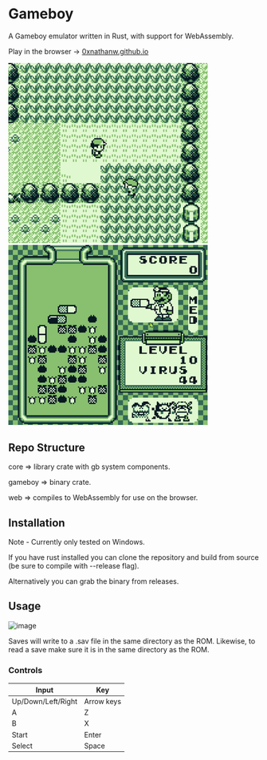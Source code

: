 # Gameboy
A Gameboy emulator written in Rust, with support for WebAssembly.

Play in the browser -> [0xnathanw.github.io](https://0xnathanw.github.io/)

<img src="assets/pokemon.gif" width="400"> <img src="assets/dr_mario.gif" width="400">

## Repo Structure

core => library crate with gb system components.

gameboy      => binary crate.

web => compiles to WebAssembly for use on the browser.

## Installation
Note - Currently only tested on Windows.

If you have rust installed you can clone the repository and build from source (be sure to compile with --release flag).

Alternatively you can grab the binary from releases.

## Usage

![image](https://user-images.githubusercontent.com/86011312/196007956-21586824-334e-42b3-96c6-cc92470c6bfa.png)

Saves will write to a .sav file in the same directory as the ROM.  Likewise, to read a save make sure it is in the same directory as the ROM.

### Controls
| Input       | Key         |
| ----------- | ----------- |
| Up/Down/Left/Right   | Arrow keys  |
| A   | Z        |
| B   | X        |
| Start | Enter  |
| Select | Space |
